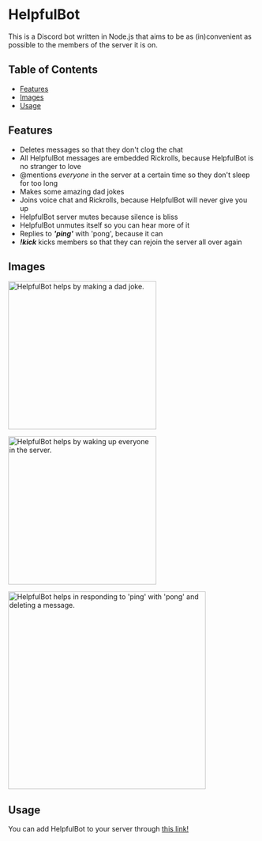 # HelpfulBot

This is a Discord bot written in Node.js that aims to be as (in)convenient as possible to the members of the server it is on.

## Table of Contents
* [Features](#Features)
* [Images](#Images)
* [Usage](#Usage)

## Features
* Deletes messages so that they don't clog the chat
* All HelpfulBot messages are embedded Rickrolls, because HelpfulBot is no stranger to love
* @mentions _everyone_ in the server at a certain time so they don't sleep for too long
* Makes some amazing dad jokes
* Joins voice chat and Rickrolls, because HelpfulBot will never give you up
* HelpfulBot server mutes because silence is bliss
* HelpfulBot unmutes itself so you can hear more of it
* Replies to ___'ping'___ with 'pong', because it can
* ___!kick___ kicks members so that they can rejoin the server all over again

## Images
<img src="https://github.com/Jubessin/forHTNE/blob/main/helpfulbot3.PNG"
alt="HelpfulBot helps by making a dad joke."
width = "300">

<img src="https://github.com/Jubessin/forHTNE/blob/main/helpfulbot4.PNG"
alt="HelpfulBot helps by waking up everyone in the server."
width = "300">

<img src="https://github.com/Jubessin/forHTNE/blob/main/helpfulbot2.PNG"
alt="HelpfulBot helps in responding to 'ping' with 'pong' and deleting a message."
width = "400">

## Usage

You can add HelpfulBot to your server through <a href="https://discord.com/api/oauth2/authorize?client_id=799792036071997460&permissions=15952898&scope=bot">this link!</a>
